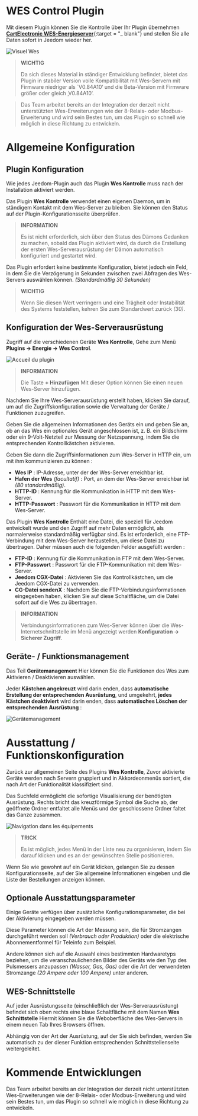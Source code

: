 # WES Control Plugin

Mit diesem Plugin können Sie die Kontrolle über Ihr Plugin übernehmen [**CartElectronic WES-Energieserver**](https://www.cartelectronic.fr/content/8-serveur-wes){:target = "\_ blank"} und stellen Sie alle Daten sofort in Jeedom wieder her.

![Visuel Wes](../images/wes.png)

>**WICHTIG**
>
>Da sich dieses Material in ständiger Entwicklung befindet, bietet das Plugin in stabiler Version volle Kompatibilität mit Wes-Servern mit Firmware niedriger als `V0.84A10‘ und die Beta-Version mit Firmware größer oder gleich ‚V0.84A10‘.

>
>Das Team arbeitet bereits an der Integration der derzeit nicht unterstützten Wes-Erweiterungen wie der 8-Relais- oder Modbus-Erweiterung und wird sein Bestes tun, um das Plugin so schnell wie möglich in diese Richtung zu entwickeln.

# Allgemeine Konfiguration

## Plugin Konfiguration

Wie jedes Jeedom-Plugin auch das Plugin **Wes Kontrolle** muss nach der Installation aktiviert werden.

Das Plugin **Wes Kontrolle** verwendet einen eigenen Daemon, um in ständigem Kontakt mit dem Wes-Server zu bleiben. Sie können den Status auf der Plugin-Konfigurationsseite überprüfen.

>**INFORMATION**
>
>Es ist nicht erforderlich, sich über den Status des Dämons Gedanken zu machen, sobald das Plugin aktiviert wird, da durch die Erstellung der ersten Wes-Serverausrüstung der Dämon automatisch konfiguriert und gestartet wird.

Das Plugin erfordert keine bestimmte Konfiguration, bietet jedoch ein Feld, in dem Sie die Verzögerung in Sekunden zwischen zwei Abfragen des Wes-Servers auswählen können. *(Standardmäßig 30 Sekunden)*

>**WICHTIG**
>
>Wenn Sie diesen Wert verringern und eine Trägheit oder Instabilität des Systems feststellen, kehren Sie zum Standardwert zurück *(30)*.

## Konfiguration der Wes-Serverausrüstung

Zugriff auf die verschiedenen Geräte **Wes Kontrolle**, Gehe zum Menü **Plugins → Energie → Wes Control**.

![Accueil du plugin](../images/wescontrol_navigate.png)

>**INFORMATION**
>
>Die Taste **+ Hinzufügen** Mit dieser Option können Sie einen neuen Wes-Server hinzufügen.

Nachdem Sie Ihre Wes-Serverausrüstung erstellt haben, klicken Sie darauf, um auf die Zugriffskonfiguration sowie die Verwaltung der Geräte / Funktionen zuzugreifen.

Geben Sie die allgemeinen Informationen des Geräts ein und geben Sie an, ob an das Wes ein optionales Gerät angeschlossen ist, z. B. ein Bildschirm oder ein 9-Volt-Netzteil zur Messung der Netzspannung, indem Sie die entsprechenden Kontrollkästchen aktivieren.

Geben Sie dann die Zugriffsinformationen zum Wes-Server in HTTP ein, um mit ihm kommunizieren zu können :
- **Wes IP** : IP-Adresse, unter der der Wes-Server erreichbar ist.
- **Hafen der Wes** *(facultatif)* : Port, an dem der Wes-Server erreichbar ist *(80 standardmäßig)*.
- **HTTP-ID** : Kennung für die Kommunikation in HTTP mit dem Wes-Server.
- **HTTP-Passwort** : Passwort für die Kommunikation in HTTP mit dem Wes-Server.

Das Plugin **Wes Kontrolle** Enthält eine Datei, die speziell für Jeedom entwickelt wurde und den Zugriff auf mehr Daten ermöglicht, als normalerweise standardmäßig verfügbar sind. Es ist erforderlich, eine FTP-Verbindung mit dem Wes-Server herzustellen, um diese Datei zu übertragen. Daher müssen auch die folgenden Felder ausgefüllt werden :
- **FTP-ID** : Kennung für die Kommunikation in FTP mit dem Wes-Server.
- **FTP-Passwort** : Passwort für die FTP-Kommunikation mit dem Wes-Server.
- **Jeedom CGX-Datei** : Aktivieren Sie das Kontrollkästchen, um die Jeedom CGX-Datei zu verwenden.
- **CG-Datei sendenX** : Nachdem Sie die FTP-Verbindungsinformationen eingegeben haben, klicken Sie auf diese Schaltfläche, um die Datei sofort auf die Wes zu übertragen.

>**INFORMATION**
>
>Verbindungsinformationen zum Wes-Server können über die Wes-Internetschnittstelle im Menü angezeigt werden **Konfiguration → Sicherer Zugriff**.

## Geräte- / Funktionsmanagement

Das Teil **Gerätemanagement** Hier können Sie die Funktionen des Wes zum Aktivieren / Deaktivieren auswählen.

Jeder **Kästchen angekreuzt** wird darin enden, dass **automatische Erstellung der entsprechenden Ausrüstung**, und umgekehrt, **jedes Kästchen deaktiviert** wird darin enden, dass **automatisches Löschen der entsprechenden Ausrüstung** :

![Gerätemanagement](../images/wescontrol_generalManage.png)

# Ausstattung / Funktionskonfiguration

Zurück zur allgemeinen Seite des Plugins **Wes Kontrolle**, Zuvor aktivierte Geräte werden nach Servern gruppiert und in Akkordeonmenüs sortiert, die nach Art der Funktionalität klassifiziert sind.

Das Suchfeld ermöglicht die sofortige Visualisierung der benötigten Ausrüstung. Rechts bricht das kreuzförmige Symbol die Suche ab, der geöffnete Ordner entfaltet alle Menüs und der geschlossene Ordner faltet das Ganze zusammen.

![Navigation dans les équipements](../images/wescontrol_screenshot1.png)

>**TRICK**
>
>Es ist möglich, jedes Menü in der Liste neu zu organisieren, indem Sie darauf klicken und es an der gewünschten Stelle positionieren.

Wenn Sie wie gewohnt auf ein Gerät klicken, gelangen Sie zu dessen Konfigurationsseite, auf der Sie allgemeine Informationen eingeben und die Liste der Bestellungen anzeigen können.

## Optionale Ausstattungsparameter

Einige Geräte verfügen über zusätzliche Konfigurationsparameter, die bei der Aktivierung eingegeben werden müssen.

Diese Parameter können die Art der Messung sein, die für Stromzangen durchgeführt werden soll *(Verbrauch oder Produktion)* oder die elektrische Abonnementformel für Teleinfo zum Beispiel.

Andere können sich auf die Auswahl eines bestimmten Hardwaretyps beziehen, um die veranschaulichenden Bilder des Geräts wie den Typ des Pulsmessers anzupassen *(Wasser, Gas, Gas)* oder die Art der verwendeten Stromzange *(20 Ampere oder 100 Ampere)* unter anderen.

## WES-Schnittstelle

Auf jeder Ausrüstungsseite (einschließlich der Wes-Serverausrüstung) befindet sich oben rechts eine blaue Schaltfläche mit dem Namen **Wes Schnittstelle** Hiermit können Sie die Weboberfläche des Wes-Servers in einem neuen Tab Ihres Browsers öffnen.

Abhängig von der Art der Ausrüstung, auf der Sie sich befinden, werden Sie automatisch zu der dieser Funktion entsprechenden Schnittstellenseite weitergeleitet.

# Kommende Entwicklungen

Das Team arbeitet bereits an der Integration der derzeit nicht unterstützten Wes-Erweiterungen wie der 8-Relais- oder Modbus-Erweiterung und wird sein Bestes tun, um das Plugin so schnell wie möglich in diese Richtung zu entwickeln.
